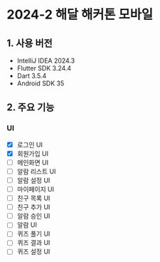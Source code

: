 # 2024-2 해달 해커톤 모바일

## 1. 사용 버전

- IntelliJ IDEA 2024.3
- Flutter SDK 3.24.4
- Dart 3.5.4
- Android SDK 35

## 2. 주요 기능
### UI
- [x] 로그인 UI
- [x] 회원가입 UI
- [ ] 메인화면 UI
- [ ] 알람 리스트 UI
- [ ] 알람 설정 UI
- [ ] 마이페이지 UI
- [ ] 친구 목록 UI
- [ ] 친구 추가 UI
- [ ] 알람 승인 UI
- [ ] 알람 UI
- [ ] 퀴즈 풀기 UI
- [ ] 퀴즈 결과 UI
- [ ] 퀴즈 설정 UI